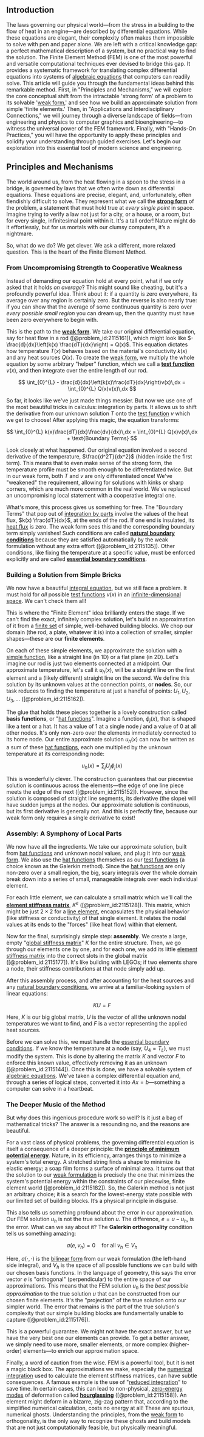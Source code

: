 ## Introduction
The laws governing our physical world—from the stress in a building to the flow of heat in an engine—are described by differential equations. While these equations are elegant, their complexity often makes them impossible to solve with pen and paper alone. We are left with a critical knowledge gap: a perfect mathematical description of a system, but no practical way to find the solution. The Finite Element Method (FEM) is one of the most powerful and versatile computational techniques ever devised to bridge this gap. It provides a systematic framework for translating complex differential equations into systems of [algebraic equations](@article_id:272171) that computers can readily solve. This article will guide you through the fundamental ideas behind this remarkable method. First, in "Principles and Mechanisms," we will explore the core conceptual shift from the intractable 'strong form' of a problem to its solvable '[weak form](@article_id:136801),' and see how we build an approximate solution from simple 'finite elements.' Then, in "Applications and Interdisciplinary Connections," we will journey through a diverse landscape of fields—from engineering and physics to computer graphics and bioengineering—to witness the universal power of the FEM framework. Finally, with "Hands-On Practices," you will have the opportunity to apply these principles and solidify your understanding through guided exercises. Let's begin our exploration into this essential tool of modern science and engineering.

## Principles and Mechanisms

The world around us, from the heat flowing in a spoon to the stress in a bridge, is governed by laws that we often write down as differential equations. These equations are precise, elegant, and, unfortunately, often fiendishly difficult to solve. They represent what we call the **[strong form](@article_id:164317)** of the problem, a statement that must hold true at *every single point* in space. Imagine trying to verify a law not just for a city, or a house, or a room, but for every single, infinitesimal point within it. It's a tall order! Nature might do it effortlessly, but for us mortals with our clumsy computers, it’s a nightmare.

So, what do we do? We get clever. We ask a different, more relaxed question. This is the heart of the Finite Element Method.

### From Uncompromising Strength to Cooperative Weakness

Instead of demanding our equation hold at every point, what if we only asked that it holds *on average*? This might sound like cheating, but it's a profoundly powerful idea. Think about it: if a quantity is zero everywhere, its average over any region is certainly zero. But the reverse is also nearly true: if you can show that the average of some continuous quantity is zero over *every possible small region* you can dream up, then the quantity must have been zero everywhere to begin with.

This is the path to the **[weak form](@article_id:136801)**. We take our original differential equation, say for heat flow in a rod ([@problem_id:2115161]), which might look like $-\frac{d}{dx}\left(k(x) \frac{dT}{dx}\right) = Q(x)$. This equation dictates how temperature $T(x)$ behaves based on the material's conductivity $k(x)$ and any heat sources $Q(x)$. To create the [weak form](@article_id:136801), we multiply the whole equation by some arbitrary "helper" function, which we call a **[test function](@article_id:178378)** $v(x)$, and then integrate over the entire length of our rod.

$$ \int_{0}^{L} - \frac{d}{dx}\left(k(x)\frac{dT}{dx}\right)v(x)\,dx = \int_{0}^{L} Q(x)v(x)\,dx $$

So far, it looks like we've just made things messier. But now we use one of the most beautiful tricks in calculus: integration by parts. It allows us to shift the derivative from our unknown solution $T$ onto the [test function](@article_id:178378) $v$ which we get to choose! After applying this magic, the equation transforms:

$$ \int_{0}^{L} k(x)\frac{dT}{dx}\frac{dv}{dx}\,dx = \int_{0}^{L} Q(x)v(x)\,dx + \text{Boundary Terms} $$

Look closely at what happened. Our original equation involved a second derivative of the temperature, $\frac{d^2T}{dx^2}$ (hidden inside the first term). This means that to even make sense of the strong form, the temperature profile must be smooth enough to be differentiated twice. But in our weak form, both $T$ and $v$ are only differentiated once! We've "weakened" the requirement, allowing for solutions with kinks or sharp corners, which are much more common in the real world. We've replaced an uncompromising local statement with a cooperative integral one.

What's more, this process gives us something for free. The "Boundary Terms" that pop out of [integration by parts](@article_id:135856) involve the values of the heat flux, $k(x) \frac{dT}{dx}$, at the ends of the rod. If one end is insulated, its [heat flux](@article_id:137977) is zero. The weak form sees this and the corresponding boundary term simply vanishes! Such conditions are called **[natural boundary conditions](@article_id:175170)** because they are satisfied automatically by the weak formulation without any extra effort ([@problem_id:2115135]). Other conditions, like fixing the temperature at a specific value, must be enforced explicitly and are called **[essential boundary conditions](@article_id:173030)**.

### Building a Solution from Simple Bricks

We now have a beautiful [integral equation](@article_id:164811), but we still face a problem. It must hold for *all* possible [test functions](@article_id:166095) $v(x)$ in an [infinite-dimensional space](@article_id:138297). We can't check them all!

This is where the "Finite Element" idea brilliantly enters the stage. If we can't find the exact, infinitely complex solution, let's build an approximation of it from a [finite set](@article_id:151753) of simple, well-behaved building blocks. We chop our domain (the rod, a plate, whatever it is) into a collection of smaller, simpler shapes—these are our **finite elements**.

On each of these simple elements, we approximate the solution with a [simple function](@article_id:160838), like a straight line (in 1D) or a flat plane (in 2D). Let's imagine our rod is just two elements connected at a midpoint. Our approximate temperature, let's call it $u_h(x)$, will be a straight line on the first element and a (likely different) straight line on the second. We define this solution by its unknown values at the connection points, or **nodes**. So, our task reduces to finding the temperature at just a handful of points: $U_1, U_2, U_3, \dots$ ([@problem_id:2115162]).

The glue that holds these pieces together is a lovely construction called **basis functions**, or "[hat functions](@article_id:171183)". Imagine a function, $\phi_j(x)$, that is shaped like a tent or a hat. It has a value of 1 at a single node $j$ and a value of 0 at all other nodes. It's only non-zero over the elements immediately connected to its home node. Our entire approximate solution $u_h(x)$ can now be written as a sum of these [hat functions](@article_id:171183), each one multiplied by the unknown temperature at its corresponding node:

$$ u_h(x) = \sum_{j} U_j \phi_j(x) $$

This is wonderfully clever. The construction guarantees that our piecewise solution is continuous across the elements—the edge of one line piece meets the edge of the next ([@problem_id:2115152]). However, since the solution is composed of straight line segments, its derivative (the slope) will have sudden jumps at the nodes. Our approximate solution is continuous, but its first derivative is generally not. And this is perfectly fine, because our weak form only requires a single derivative to exist!

### Assembly: A Symphony of Local Parts

We now have all the ingredients. We take our approximate solution, built from [hat functions](@article_id:171183) and unknown nodal values, and plug it into our [weak form](@article_id:136801). We also use the [hat functions](@article_id:171183) themselves as our [test functions](@article_id:166095) (a choice known as the Galerkin method). Since the [hat functions](@article_id:171183) are only non-zero over a small region, the big, scary integrals over the whole domain break down into a series of small, manageable integrals over each individual element.

For each little element, we can calculate a small matrix which we'll call the **[element stiffness matrix](@article_id:138875)**, $K^e$ ([@problem_id:2115128]). This matrix, which might be just $2 \times 2$ for a [line element](@article_id:196339), encapsulates the physical behavior (like stiffness or conductivity) of that single element. It relates the nodal values at its ends to the "forces" (like heat flow) within that element.

Now for the final, surprisingly simple step: **assembly**. We create a large, empty "[global stiffness matrix](@article_id:138136)" $K$ for the entire structure. Then, we go through our elements one by one, and for each one, we add its little [element stiffness matrix](@article_id:138875) into the correct slots in the global matrix ([@problem_id:2115177]). It's like building with LEGOs; if two elements share a node, their stiffness contributions at that node simply add up.

After this assembly process, and after accounting for the heat sources and any [natural boundary conditions](@article_id:175170), we arrive at a familiar-looking system of linear equations:

$$ KU = F $$

Here, $K$ is our big global matrix, $U$ is the vector of all the unknown nodal temperatures we want to find, and $F$ is a vector representing the applied heat sources.

Before we can solve this, we must handle the [essential boundary conditions](@article_id:173030). If we know the temperature at a node (say, $U_4 = T_L$), we must modify the system. This is done by altering the matrix $K$ and vector $F$ to enforce this known value, effectively removing it as an unknown ([@problem_id:2115144]). Once this is done, we have a solvable system of [algebraic equations](@article_id:272171). We've taken a complex differential equation and, through a series of logical steps, converted it into $Ax=b$—something a computer can solve in a heartbeat.

### The Deeper Music of the Method

But *why* does this ingenious procedure work so well? Is it just a bag of mathematical tricks? The answer is a resounding no, and the reasons are beautiful.

For a vast class of physical problems, the governing differential equation is itself a consequence of a deeper principle: the **[principle of minimum potential energy](@article_id:172846)**. Nature, in its efficiency, arranges things to minimize a system's total energy. A stretched string finds a shape to minimize its elastic energy; a soap film forms a surface of minimal area. It turns out that the solution to our [weak formulation](@article_id:142403) is precisely the one that minimizes the system's potential energy within the constraints of our piecewise, finite element world ([@problem_id:2115182]). So, the Galerkin method is not just an arbitrary choice; it is a search for the lowest-energy state possible with our limited set of building blocks. It’s a physical principle in disguise.

This also tells us something profound about the error in our approximation. Our FEM solution $u_h$ is not the true solution $u$. The difference, $e = u - u_h$, is the error. What can we say about it? The **Galerkin orthogonality** condition tells us something amazing:

$$ a(e, v_h) = 0 \quad \text{for all } v_h \in V_h $$

Here, $a(\cdot, \cdot)$ is the [bilinear form](@article_id:139700) from our weak formulation (the left-hand side integral), and $V_h$ is the space of all possible functions we can build with our chosen basis functions. In the language of geometry, this says the error vector $e$ is "orthogonal" (perpendicular) to the entire space of our approximations. This means that the FEM solution $u_h$ is the *best possible approximation* to the true solution $u$ that can be constructed from our chosen finite elements. It's the "projection" of the true solution onto our simpler world. The error that remains is the part of the true solution's complexity that our simple building blocks are fundamentally unable to capture ([@problem_id:2115176]).

This is a powerful guarantee. We might not have the exact answer, but we have the very best one our elements can provide. To get a better answer, we simply need to use more, smaller elements, or more complex (higher-order) elements—to enrich our approximation space.

Finally, a word of caution from the wise. FEM is a powerful tool, but it is not a magic black box. The approximations we make, especially the [numerical integration](@article_id:142059) used to calculate the element stiffness matrices, can have subtle consequences. A famous example is the use of "[reduced integration](@article_id:167455)" to save time. In certain cases, this can lead to non-physical, [zero-energy modes](@article_id:171978) of deformation called **[hourglassing](@article_id:164044)** ([@problem_id:2115158]). An element might deform in a bizarre, zig-zag pattern that, according to the simplified numerical calculation, costs no energy at all! These are spurious, numerical ghosts. Understanding the principles, from the [weak form](@article_id:136801) to orthogonality, is the only way to recognize these ghosts and build models that are not just computationally feasible, but physically meaningful.